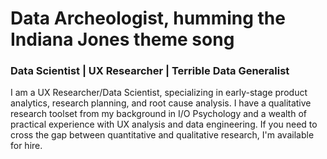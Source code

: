 # Data Archeologist, humming the Indiana Jones theme song
### Data Scientist | UX Researcher | Terrible Data Generalist

I am a UX Researcher/Data Scientist, specializing in early-stage product analytics, research planning, and root cause analysis. I have a qualitative research toolset from my background in I/O Psychology and a wealth of practical experience with UX analysis and data engineering. If you need to cross the gap between quantitative and qualitative research, I'm available for hire.
